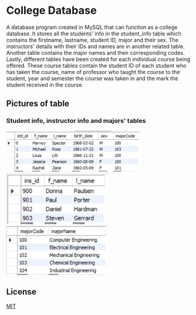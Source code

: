 # College Database

A database program created in MySQL that can function as a college database. It stores all the students' info in the student_info table which contains the firstname, lastname, student ID, major and their sex. The instructors' details with their IDs and names are in another related table. Another table contains the major names and their corresponding codes. Lastly, different tables have been created for each individual course being offered. These course tables contain the student ID of each student who has taken the course, name of professor who taught the course to the student, year and semester the course was taken in and the mark the student received in the course.

## Pictures of table
### Student info, instructor info and majors' tables
<img src="db_img/all student info.jpg" width="360"> <img src="db_img/all instructors.jpg" width = "270"> <img src="db_img/all majors.jpg" width = "270"> 

## License
[MIT](https://github.com/janus-tg/college_database/blob/master/LICENSE)
